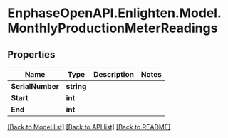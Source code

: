 # EnphaseOpenAPI.Enlighten.Model.MonthlyProductionMeterReadings

## Properties

Name | Type | Description | Notes
------------ | ------------- | ------------- | -------------
**SerialNumber** | **string** |  | 
**Start** | **int** |  | 
**End** | **int** |  | 

[[Back to Model list]](../README.md#documentation-for-models) [[Back to API list]](../README.md#documentation-for-api-endpoints) [[Back to README]](../README.md)

